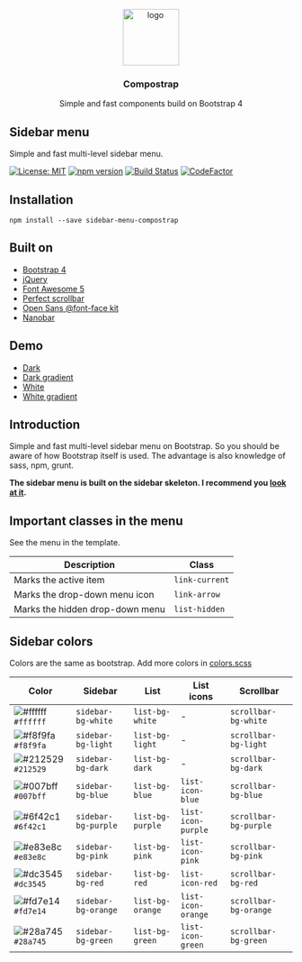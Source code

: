 <p align="center">
  <img src="https://avatars0.githubusercontent.com/u/50230834?s=400&u=3551f498f489486fb0ee563171d5fb2d43892a17&v=4" width="100" alt="logo">
</p>

<h3 align="center">Compostrap</h3>
<p align="center">Simple and fast components build on Bootstrap 4</p>

## Sidebar menu
Simple and fast multi-level sidebar menu.

[![License: MIT](https://img.shields.io/badge/License-MIT-yellow.svg)](https://raw.githubusercontent.com/compostrap/sidebar-menu/master/license.md)
[![npm version](https://badge.fury.io/js/sidebar-menu-compostrap.svg)](https://badge.fury.io/js/sidebar-menu-compostrap)
[![Build Status](https://travis-ci.com/compostrap/sidebar-menu.svg?branch=master)](https://travis-ci.com/compostrap/sidebar-menu)
[![CodeFactor](https://www.codefactor.io/repository/github/compostrap/sidebar-menu/badge)](https://www.codefactor.io/repository/github/compostrap/sidebar-menu)

## Installation
```
npm install --save sidebar-menu-compostrap
```

## Built on
- [Bootstrap 4](https://getbootstrap.com)
- [jQuery](https://jquery.com)
- [Font Awesome 5](https://fontawesome.com)
- [Perfect scrollbar](https://github.com/mdbootstrap/perfect-scrollbar)
- [Open Sans @font-face kit](https://github.com/FontFaceKit/open-sans)
- [Nanobar](https://github.com/jacoborus/nanobar)

## Demo
- [Dark](https://compostrap.github.io/sidebar.dark)
- [Dark gradient](https://compostrap.github.io/sidebar.dark.gradient)
- [White](https://compostrap.github.io/sidebar.white)
- [White gradient](https://compostrap.github.io/sidebar.white.gradient)

## Introduction
Simple and fast multi-level sidebar menu on Bootstrap. So you should be aware of how Bootstrap itself is used. The advantage is also knowledge of sass, npm, grunt.

**The sidebar menu is built on the sidebar skeleton. I recommend you [look at it](https://github.com/compostrap/sidebar-skeleton).**

## Important classes in the menu
See the menu in the template.

| Description                     | Class          |
| ------------------------------- | ---------------|
| Marks the active item           | `link-current` |
| Marks the drop-down menu icon   | `link-arrow`   |
| Marks the hidden drop-down menu | `list-hidden`  |

## Sidebar colors
Colors are the same as bootstrap. Add more colors in [colors.scss](https://github.com/compostrap/sidebar-menu/blob/master/scss/themes/_colors.scss)

| Color                                                              | Sidebar             | List             | List icons         | Scrollbar             |
| ------------------------------------------------------------------ | ------------------- | ---------------- | ------------------ | --------------------- |
| ![#ffffff](https://via.placeholder.com/15/ffffff/000000?text=+) `#ffffff` | `sidebar-bg-white`  | `list-bg-white`  | -                  | `scrollbar-bg-white`  |
| ![#f8f9fa](https://placehold.it/15/f8f9fa/000000?text=+) `#f8f9fa` | `sidebar-bg-light`  | `list-bg-light`  | -                  | `scrollbar-bg-light`  |
| ![#212529](https://placehold.it/15/212529/000000?text=+) `#212529` | `sidebar-bg-dark`   | `list-bg-dark`   | -                  | `scrollbar-bg-dark`   |
| ![#007bff](https://placehold.it/15/007bff/000000?text=+) `#007bff` | `sidebar-bg-blue`   | `list-bg-blue`   | `list-icon-blue`   | `scrollbar-bg-blue`   |
| ![#6f42c1](https://placehold.it/15/6f42c1/000000?text=+) `#6f42c1` | `sidebar-bg-purple` | `list-bg-purple` | `list-icon-purple` | `scrollbar-bg-purple` |
| ![#e83e8c](https://placehold.it/15/e83e8c/000000?text=+) `#e83e8c` | `sidebar-bg-pink`   | `list-bg-pink`   | `list-icon-pink`   | `scrollbar-bg-pink`   |
| ![#dc3545](https://placehold.it/15/dc3545/000000?text=+) `#dc3545` | `sidebar-bg-red`    | `list-bg-red`    | `list-icon-red`    | `scrollbar-bg-red`    |
| ![#fd7e14](https://placehold.it/15/fd7e14/000000?text=+) `#fd7e14` | `sidebar-bg-orange` | `list-bg-orange` | `list-icon-orange` | `scrollbar-bg-orange` |
| ![#28a745](https://placehold.it/15/28a745/000000?text=+) `#28a745` | `sidebar-bg-green`  | `list-bg-green`  | `list-icon-green`  | `scrollbar-bg-green`  |
